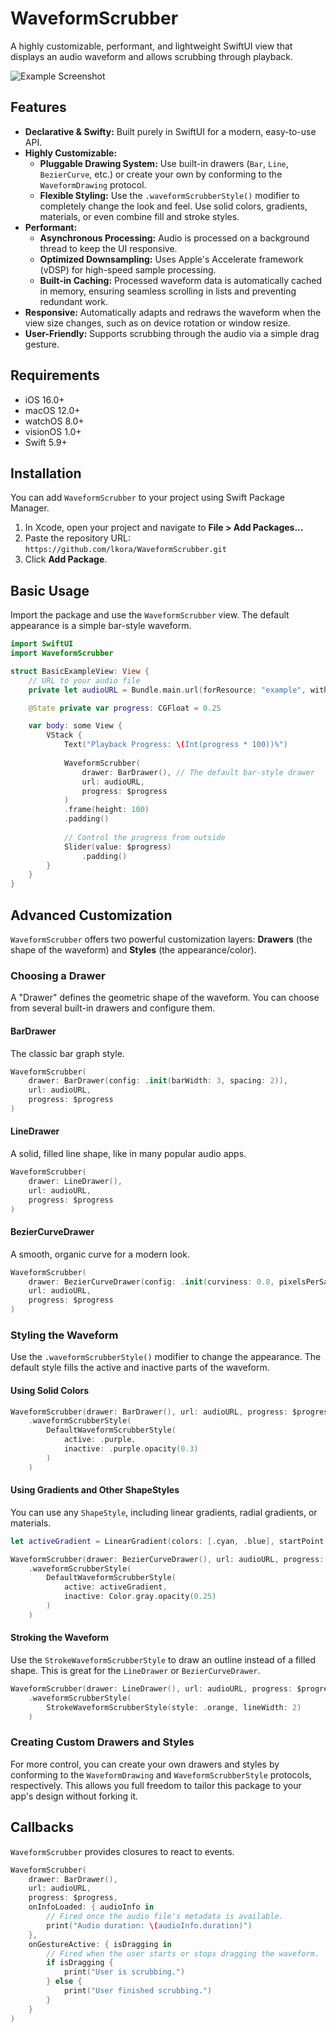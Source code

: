 # WaveformScrubber

A highly customizable, performant, and lightweight SwiftUI view that displays an audio waveform and allows scrubbing through playback.

![Example Screenshot](Screenshots/example_1.png)

## Features

-   **Declarative & Swifty:** Built purely in SwiftUI for a modern, easy-to-use API.
-   **Highly Customizable:**
    -   **Pluggable Drawing System:** Use built-in drawers (`Bar`, `Line`, `BezierCurve`, etc.) or create your own by conforming to the `WaveformDrawing` protocol.
    -   **Flexible Styling:** Use the `.waveformScrubberStyle()` modifier to completely change the look and feel. Use solid colors, gradients, materials, or even combine fill and stroke styles.
-   **Performant:**
    -   **Asynchronous Processing:** Audio is processed on a background thread to keep the UI responsive.
    -   **Optimized Downsampling:** Uses Apple's Accelerate framework (vDSP) for high-speed sample processing.
    -   **Built-in Caching:** Processed waveform data is automatically cached in memory, ensuring seamless scrolling in lists and preventing redundant work.
-   **Responsive:** Automatically adapts and redraws the waveform when the view size changes, such as on device rotation or window resize.
-   **User-Friendly:** Supports scrubbing through the audio via a simple drag gesture.

## Requirements

-   iOS 16.0+
-   macOS 12.0+
-   watchOS 8.0+
-   visionOS 1.0+
-   Swift 5.9+

## Installation

You can add `WaveformScrubber` to your project using Swift Package Manager.

1.  In Xcode, open your project and navigate to **File > Add Packages...**
2.  Paste the repository URL: `https://github.com/lkora/WaveformScrubber.git`
3.  Click **Add Package**.

## Basic Usage

Import the package and use the `WaveformScrubber` view. The default appearance is a simple bar-style waveform.

```swift
import SwiftUI
import WaveformScrubber

struct BasicExampleView: View {
    // URL to your audio file
    private let audioURL = Bundle.main.url(forResource: "example", withExtension: "mp3")!

    @State private var progress: CGFloat = 0.25

    var body: some View {
        VStack {
            Text("Playback Progress: \(Int(progress * 100))%")
            
            WaveformScrubber(
                drawer: BarDrawer(), // The default bar-style drawer
                url: audioURL,
                progress: $progress
            )
            .frame(height: 100)
            .padding()
            
            // Control the progress from outside
            Slider(value: $progress)
                .padding()
        }
    }
}
```

## Advanced Customization

`WaveformScrubber` offers two powerful customization layers: **Drawers** (the shape of the waveform) and **Styles** (the appearance/color).

### Choosing a Drawer

A "Drawer" defines the geometric shape of the waveform. You can choose from several built-in drawers and configure them.

#### BarDrawer
The classic bar graph style.
```swift
WaveformScrubber(
    drawer: BarDrawer(config: .init(barWidth: 3, spacing: 2)),
    url: audioURL,
    progress: $progress
)
```

#### LineDrawer
A solid, filled line shape, like in many popular audio apps.
```swift
WaveformScrubber(
    drawer: LineDrawer(),
    url: audioURL,
    progress: $progress
)
```

#### BezierCurveDrawer
A smooth, organic curve for a modern look.
```swift
WaveformScrubber(
    drawer: BezierCurveDrawer(config: .init(curviness: 0.8, pixelsPerSample: 4)),
    url: audioURL,
    progress: $progress
)
```

### Styling the Waveform

Use the `.waveformScrubberStyle()` modifier to change the appearance. The default style fills the active and inactive parts of the waveform.

#### Using Solid Colors
```swift
WaveformScrubber(drawer: BarDrawer(), url: audioURL, progress: $progress)
    .waveformScrubberStyle(
        DefaultWaveformScrubberStyle(
            active: .purple,
            inactive: .purple.opacity(0.3)
        )
    )
```

#### Using Gradients and Other ShapeStyles
You can use any `ShapeStyle`, including linear gradients, radial gradients, or materials.
```swift
let activeGradient = LinearGradient(colors: [.cyan, .blue], startPoint: .top, endPoint: .bottom)

WaveformScrubber(drawer: BezierCurveDrawer(), url: audioURL, progress: $progress)
    .waveformScrubberStyle(
        DefaultWaveformScrubberStyle(
            active: activeGradient,
            inactive: Color.gray.opacity(0.25)
        )
    )
```

#### Stroking the Waveform
Use the `StrokeWaveformScrubberStyle` to draw an outline instead of a filled shape. This is great for the `LineDrawer` or `BezierCurveDrawer`.
```swift
WaveformScrubber(drawer: LineDrawer(), url: audioURL, progress: $progress)
    .waveformScrubberStyle(
        StrokeWaveformScrubberStyle(style: .orange, lineWidth: 2)
    )
```

### Creating Custom Drawers and Styles

For more control, you can create your own drawers and styles by conforming to the `WaveformDrawing` and `WaveformScrubberStyle` protocols, respectively. This allows you full freedom to tailor this package to your app's design without forking it.

## Callbacks

`WaveformScrubber` provides closures to react to events.

```swift
WaveformScrubber(
    drawer: BarDrawer(),
    url: audioURL,
    progress: $progress,
    onInfoLoaded: { audioInfo in
        // Fired once the audio file's metadata is available.
        print("Audio duration: \(audioInfo.duration)")
    },
    onGestureActive: { isDragging in
        // Fired when the user starts or stops dragging the waveform.
        if isDragging {
            print("User is scrubbing.")
        } else {
            print("User finished scrubbing.")
        }
    }
)
```
